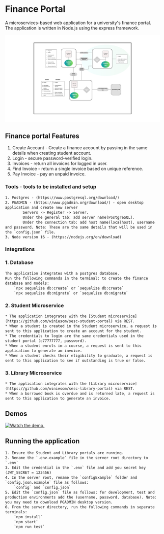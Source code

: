 # Finance Portal
A microservices-based web application for a university's finance portal.
The application is written in Node.js using the express framework.

![component diagram](financeUML.png "Component Diagram")

## Finance portal Features
1. Create Account - Create a finance account by passing in the same details when creating student account.
2. Login - secure password-verified login.
3. Invoices - return all invoices for logged in user.
4. Find Invoice - return a single invoice based on unique reference.
5. Pay Invoice - pay an unpaid invoice.


### Tools - tools to be installed and setup
    1. Postgres - (https://www.postgresql.org/download/)
    2. PGADMIN - (https://www.pgadmin.org/download/) - open desktop application and create new server
            Servers -> Register -> Server.
            Under the general tab: add server name(PostgreSQL). 
            Under the connection tab: add host name(localhost), username and password. Note: These are the same details that will be used in the `config.json` file.
    3. Node version 16 - (https://nodejs.org/en/download)

### Integrations
### 1. Database
    The application integrates with a postgres database,
    Run the following commands in the terminal: to create the finance database and models:
        `npx sequelize db:create` or `sequelize db:create`
        `npx sequelize db:migrate` or `sequelize db:migrate`

### 2. Student Microservice
    * The application integrates with the [Student microservice](https://github.com/winiesom/sesc-student-portal) via REST.
    * When a student is created in the Student microservice, a request is sent to this application to create an account for the student.
    * The credentials to login are the same credentials used in the student portal (c77777777, password).
    * When a student enrols in a course, a request is sent to this application to generate an invoice.
    * When a student checks their eligibility to graduate, a request is sent to this application to see if outstanding is true or false.


### 3. Library Microservice
    * The application integrates with the [Library microservice](https://github.com/winiesom/sesc-library-portal) via REST.
    * When a borrowed book is overdue and is returned late, a request is sent to this application to generate an invoice.


## Demos
[![Watch the demo.](http://img.youtube.com/vi/6Z2XXVkB3gk/hqdefault.jpg)](https://youtu.be/6Z2XXVkB3gk)

## Running the application
    1. Ensure the Student and Library portals are running.
    2. Rename the `.env.example` file in the server root directory to `.env`
    3. Edit the credential in the `.env` file and add you secret key (JWT_SECRET = 123456)
    4. In the server root, rename the `configExample` folder and `config.json.example` file as follows:
        `config` and `config.json`
    5. Edit the `config.json` file as follows: for development, test and production environments add the (username, password, database). Note: you may need to download PGADMIN desktop version.
    6. From the server directory, run the following commands in seperate terminals:
        `npm install`
        `npm start`
        `npm run test`

